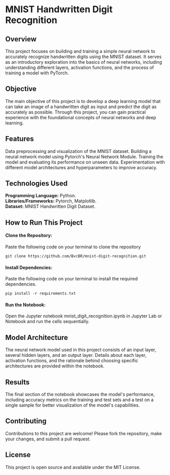 # MNIST Handwritten Digit Recognition
## Overview
This project focuses on building and training a simple neural network to accurately recognize handwritten digits using the MNIST dataset. It serves as an introductory exploration into the basics of neural networks, including understanding different layers, activation functions, and the process of training a model with PyTorch.

## Objective
The main objective of this project is to develop a deep learning model that can take an image of a handwritten digit as input and predict the digit as accurately as possible. Through this project, you can gain practical experience with the foundational concepts of neural networks and deep learning.

## Features
Data preprocessing and visualization of the MNIST dataset.
Building a neural network model using Pytorch's Neural Network Module.
Training the model and evaluating its performance on unseen data.
Experimentation with different model architectures and hyperparameters to improve accuracy.
## Technologies Used
**Programming Language:** Python.  
**Libraries/Frameworks:** Pytorch, Matplotlib.  
**Dataset:** MNIST Handwritten Digit Dataset.  
## How to Run This Project
#### Clone the Repository:
Paste the following code on your terminal to clone the repository
```
git clone https://github.com/BvcBR/mnist-digit-recognition.git
```
#### Install Dependencies:
Paste the following code on your terminal to install the required dependencies.
```
pip install -r requirements.txt
```
#### Run the Notebook:
Open the Jupyter notebook mnist_digit_recognition.ipynb in Jupyter Lab or Notebook and run the cells sequentially.
## Model Architecture
The neural network model used in this project consists of an input layer, several hidden layers, and an output layer. Details about each layer, activation functions, and the rationale behind choosing specific architectures are provided within the notebook.

## Results
The final section of the notebook showcases the model's performance, including accuracy metrics on the training and test sets and a test on a single sample for better visualization of the model's capabilities.

## Contributing
Contributions to this project are welcome! Please fork the repository, make your changes, and submit a pull request.

## License
This project is open source and available under the MIT License.

